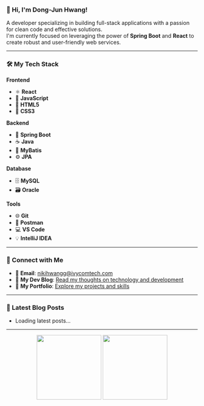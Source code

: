### 👋 Hi, I'm Dong-Jun Hwang!

A developer specializing in building full-stack applications with a passion for clean code and effective solutions. <br/>
I'm currently focused on leveraging the power of **Spring Boot** and **React** to create robust and user-friendly web services.

---

### 🛠️ My Tech Stack

**Frontend**
* ⚛️ **React**
* 📝 **JavaScript**
* 📄 **HTML5**
* 🎨 **CSS3**

**Backend**
* 🌿 **Spring Boot**
* ☕ **Java**
* 💾 **MyBatis**
* ⚙️ **JPA**

**Database**
* 🗄️ **MySQL**
* 🗃️ **Oracle**

**Tools**
* 🌐 **Git**
* 🚀 **Postman**
* 💻 **VS Code**
* 💡 **IntelliJ IDEA**

---

### 🔗 Connect with Me

* 📧 **Email**: nikihwangg@ivycomtech.com
* 📖 **My Dev Blog**: [Read my thoughts on technology and development](https://nikihwangg.tistory.com/)
* 💼 **My Portfolio**: [Explore my projects and skills](https://www.notion.so/226db2c782bb80f68617ed9ef0ff5991)

---

### 📝 Latest Blog Posts
<!--START_SECTION:blog-->
- Loading latest posts...
<!--END_SECTION:blog-->

---

<p align="center">
  <img src="https://github-readme-stats.vercel.app/api?username=d5ngjun2&show_icons=true&hide_border=false&border_color=1e90ff&bg_color=ffffff&title_color=1e3c72&text_color=2a52be&icon_color=1e90ff&border_radius=15&custom_title=%20My%20GitHub%20Stats" height="170" />
  <img src="https://github-readme-stats.vercel.app/api/top-langs/?username=d5ngjun2&layout=compact&hide_border=false&border_color=1e90ff&bg_color=ffffff&title_color=1e3c72&text_color=2a52be&border_radius=15" height="170" />
</p>
